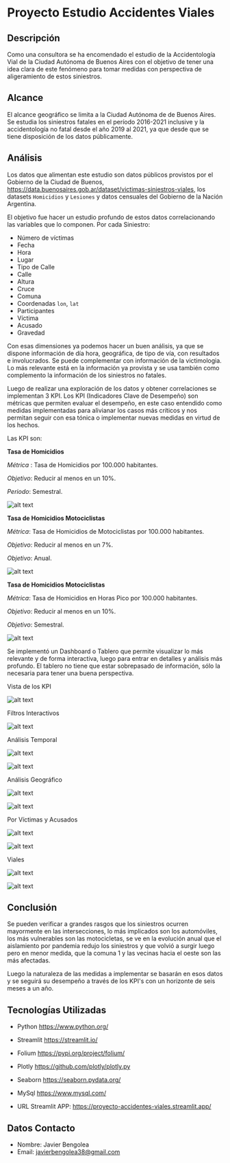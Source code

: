 # Proyecto Estudio Accidentes Viales

## Descripción

Como una consultora se ha encomendado el estudio de la Accidentología Vial de la Ciudad Autónoma de Buenos Aires con el objetivo de tener una idea clara de este fenómeno para tomar medidas con perspectiva de aligeramiento de estos siniestros.

## Alcance

El alcance geográfico se limita a la Ciudad Autónoma de de Buenos Aires. Se estudia los siniestros fatales en el período 2016-2021 inclusive y la accidentología no fatal desde el año 2019 al 2021, ya que desde que se tiene disposición de los datos públicamente. 

## Análisis

Los datos que alimentan este estudio son datos públicos provistos por el Gobierno de la Ciudad de Buenos, https://data.buenosaires.gob.ar/dataset/victimas-siniestros-viales, los datasets <code>Homicidios</code> y <code>Lesiones</code> y datos censuales del Gobierno de la Nación Argentina.

El objetivo fue hacer un estudio profundo de estos datos correlacionando las variables que lo componen. Por cada Siniestro:

- Número de víctimas
- Fecha
- Hora
- Lugar
- Tipo de Calle
- Calle
- Altura
- Cruce
- Comuna
- Coordenadas <code>lon</code>, <code>lat</code>
- Participantes
- Víctima
- Acusado
- Gravedad

Con esas dimensiones ya podemos hacer un buen análisis, ya que se dispone información de día hora, geográfica, de tipo de vía, con resultados e involucrados. Se puede complementar con información de la victimologia. Lo más relevante está en la información ya provista y se usa también como complemento la información de los siniestros no fatales.


Luego de realizar una exploración de los datos y obtener correlaciones se implementan 3 KPI.
Los KPI (Indicadores Clave de Desempeño) son métricas que permiten evaluar el desempeño, en este caso entendido como medidas implementadas para alivianar los casos más críticos y nos permitan seguir con esa tónica o implementar nuevas medidas en virtud de los hechos.

Las KPI son:

<b>Tasa de Homicidios</b>

<i>Métrica</i> : Tasa de Homicidios por 100.000 habitantes.

<i>Objetivo</i>: Reducir al menos en un 10%.

<i>Periodo</i>: Semestral.

![alt text](image.png)

<b>Tasa de Homicidios Motociclistas</b>

<i>Métrica</i>: Tasa de Homicidios de Motociclistas por 100.000 habitantes.

<i>Objetivo</i>: Reducir al menos en un 7%.

<i>Objetivo</i>: Anual.

![alt text](image-1.png)

<b>Tasa de Homicidios Motociclistas</b>

<i>Métrica</i>: Tasa de Homicidios en Horas Pico por 100.000 habitantes.

<i>Objetivo</i>: Reducir al menos en un 10%.

<i>Objetivo</i>: Semestral.

![alt text](image-2.png)

Se implementó un Dashboard o Tablero que permite visualizar lo más relevante y de forma interactiva, luego para entrar en detalles y análisis más profundo. El tablero no tiene que estar sobrepasado de información, sólo la necesaria para tener una buena perspectiva.

Vista de los KPI

![alt text](image-3.png)

Filtros Interactivos

![alt text](image-4.png)

Análisis Temporal

![alt text](image-5.png)

![alt text](image-6.png)

Análisis Geográfico

![alt text](image-7.png)

![alt text](image-8.png)

Por Víctimas y Acusados

![alt text](image-9.png)

![alt text](image-10.png)

Viales

![alt text](image-11.png)

![alt text](image-12.png)

## Conclusión

Se pueden verificar a grandes rasgos que los siniestros ocurren mayormente en las intersecciones, lo más implicados son los automóviles, los más vulnerables son las motocicletas, se ve en la evolución anual que el aislamiento por pandemia redujo los siniestros y que volvió a surgir luego pero en menor medida, que la comuna 1 y las vecinas hacia el oeste son las más afectadas.

Luego la naturaleza de las medidas a implementar se basarán en esos datos y se seguirá su desempeño a través de los KPI's con un horizonte de seis meses a un año.

## Tecnologías Utilizadas

- Python https://www.python.org/
- Streamlit https://streamlit.io/
- Folium https://pypi.org/project/folium/
- Plotly https://github.com/plotly/plotly.py
- Seaborn https://seaborn.pydata.org/
- MySql https://www.mysql.com/

- URL Streamlit APP: https://proyecto-accidentes-viales.streamlit.app/

## Datos Contacto
- Nombre: Javier Bengolea
- Email: javierbengolea38@gmail.com